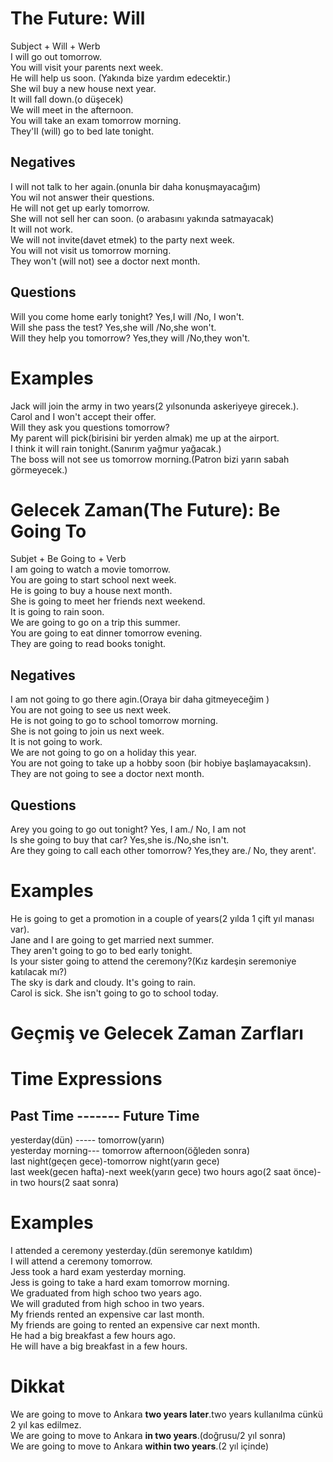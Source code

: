 # The Future: Will
Subject + Will + Werb  
I will go out tomorrow.  
You will visit your parents next week.  
He will help us soon. (Yakında bize yardım edecektir.)  
She wil buy a new house next year.  
It will fall down.(o düşecek)  
We will meet in the afternoon.  
You will take an exam tomorrow morning.  
They'II (will) go to bed late tonight.  
## Negatives 
I will not talk to her again.(onunla bir daha konuşmayacağım)  
You wil not answer their questions.  
He will not get up early tomorrow.  
She will not sell her can soon. (o arabasını yakında satmayacak)  
It will not work.  
We will not invite(davet etmek) to the party next week.  
You will not visit us tomorrow morning.  
They won't (will not) see a doctor next month.  
## Questions 
Will you come home early tonight? Yes,I will /No, I won't.   
Will she pass the test? Yes,she will /No,she won't.    
Will they help you tomorrow? Yes,they will /No,they won't.    
# Examples 
Jack will join the army in two years(2 yılsonunda askeriyeye girecek.).  
Carol and I won't accept their offer.  
Will they ask you questions tomorrow?  
My parent will pick(birisini bir yerden almak) me up at the airport.  
I think it will rain tonight.(Sanırım yağmur yağacak.)  
The boss will not see us tomorrow morning.(Patron bizi yarın sabah görmeyecek.)  
# Gelecek Zaman(The Future): Be Going To 
Subjet + Be Going to + Verb  
I am going to watch a movie tomorrow.  
You are going to start school next week.  
He is going to buy a house next month.  
She is  going to meet her friends next weekend.  
It is  going to rain soon.  
We are  going to go on a trip this summer.  
You are  going to eat dinner tomorrow evening.  
They are  going to read books tonight.  
## Negatives 
I am not going to go there agin.(Oraya bir daha gitmeyeceğim )  
You are not going to see us next week.  
He is not going to go to school tomorrow morning.  
She is not going to join us next week.  
It is not going to work.  
We are not going to go on a holiday this year.  
You are not going to take up a hobby soon (bir hobiye başlamayacaksın).  
They are not going to see a doctor next month.  
## Questions 
Arey you going to go out tonight? Yes, I am./ No, I am not  
Is she going to buy that car?  Yes,she is./No,she isn't.  
Are they going to call each other tomorrow? Yes,they are./ No, they arent'.  
# Examples  
He is going to get a promotion in a couple of years(2 yılda 1 çift yıl manası var).  
Jane and I are going to get married next summer.  
They aren't going to go to bed early tonight.  
Is your sister going to attend the ceremony?(Kız kardeşin seremoniye katılacak mı?)  
The sky is dark and cloudy. It's going to rain.  
Carol is sick. She isn't going to go to school today.  
# Geçmiş ve Gelecek Zaman Zarfları 
# Time Expressions 
## Past Time ------- Future Time 
yesterday(dün) ----- tomorrow(yarın)  
yesterday morning--- tomorrow afternoon(öğleden sonra)  
last night(geçen gece)-tomorrow night(yarın gece)  
last week(gecen hafta)-next week(yarın gece)
two hours ago(2 saat önce)- in two hours(2 saat sonra)
# Examples  
I attended a ceremony yesterday.(dün seremonye katıldım)  
I will attend a ceremony tomorrow.  
Jess took a hard exam yesterday morning.  
Jess is going to take a hard exam tomorrow morning.  
We graduated from high schoo two years ago.  
We will graduted  from high schoo in two years.  
My friends rented an expensive car last month.   
My friends are going to rented an expensive car next month.   
He had a big breakfast a few hours ago.  
He will have a big breakfast in a few hours.  
# Dikkat  
We are going to move to Ankara **two years later**.two years kullanılma cünkü 2 yıl kas edilmez.   
We are going to move to Ankara **in two years**.(doğrusu/2 yıl sonra)   
We are going to move to Ankara **within two years**.(2 yıl içinde)   
